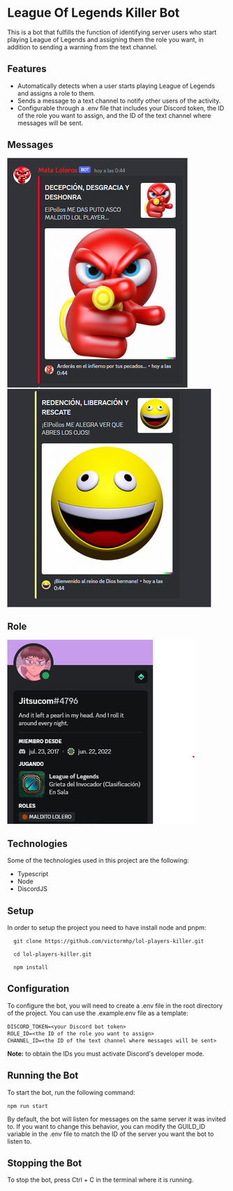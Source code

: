 # League Of Legends Killer Bot

This is a bot that fulfills the function of identifying server users who start playing League of Legends and assigning them the role you want, in addition to sending a warning from the text channel.

## Features
 - Automatically detects when a user starts playing League of Legends and assigns a role to them.
 - Sends a message to a text channel to notify other users of the activity.
 - Configurable through a .env file that includes your Discord token, the ID of the role you want to assign, and the ID of the text channel where messages will be sent.  

  
## Messages  
![](images/playing.png)
![](images/stop.png)

## Role  
![](images/role.png)
  
## Technologies

Some of the technologies used in this project are the following:

- Typescript
- Node
- DiscordJS


## Setup

In order to setup the project you need to have install node and pnpm:

 ```
   git clone https://github.com/victormhp/lol-players-killer.git
 ```
 ```
   cd lol-players-killer.git
 ```
 ```
   npm install
 ```


## Configuration
To configure the bot, you will need to create a .env file in the root directory of the project. You can use the .example.env file as a template:

```
DISCORD_TOKEN=<your Discord bot token>
ROLE_ID=<the ID of the role you want to assign>
CHANNEL_ID=<the ID of the text channel where messages will be sent>
```

**Note:** to obtain the IDs you must activate Discord's developer mode.


## Running the Bot
To start the bot, run the following command:

```
npm run start
```

By default, the bot will listen for messages on the same server it was invited to. If you want to change this behavior, you can modify the GUILD_ID variable in the .env file to match the ID of the server you want the bot to listen to.

## Stopping the Bot
To stop the bot, press Ctrl + C in the terminal where it is running.